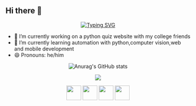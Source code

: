 
## Hi there 👋

<div align="center">

<a href="https://git.io/typing-svg"><img src="https://readme-typing-svg.demolab.com?font=Fira+Code&pause=1000&color=221BF7&center=true&vCenter=true&width=435&separator=%3C&lines=Welcome+;)%3CMy+name+is+Joao+Pedro%3Ci'm+a+Computer+engineering+student" alt="Typing SVG" /></a>

<div/>

<div align="left">

- 🔭 I’m currently working on a python quiz website with my college friends
- 🌱 I’m currently learning automation with python,computer vision,web and mobile development
- 😄 Pronouns: he/him

<div/>


<div align="center">

![Anurag's GitHub stats](https://github-readme-stats.vercel.app/api?username=jpvgoes&theme=algolia&show_icons=true)

![](https://github-readme-stats.vercel.app/api/top-langs/?username=jpvgoes&theme=algolia&hide_border=true&include_all_commits=true&count_private=true&layout=compact)

<div/>

<div align="center">

<div align="center">




<img width="40" src="https://upload.wikimedia.org/wikipedia/commons/1/1f/Python_logo_01.svg"/>
<img width="40" src="https://git-scm.com/images/logos/downloads/Git-Icon-1788C.png"/>
<img width="40" src="https://cdn.jsdelivr.net/gh/devicons/devicon/icons/c/c-original.svg" />
<img width="40" src="https://cdn.jsdelivr.net/gh/devicons/devicon/icons/cplusplus/cplusplus-original.svg" />


<div align="center">
<div/>
